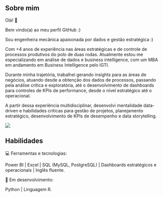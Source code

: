 ## Sobre mim

Olá! 👋

Bem vindo(a) ao meu perfil GitHub :)

Sou engenheira mecânica apaixonada por dados e gestão estratégica :)

Com +4 anos de experiência nas áreas estratégicas e de controle de processos produtivos do polo de duas rodas. Atualmente estou me especializando em análise de dados e business intelligence, com um MBA em andamento em Business Intelligence pelo IGTI.

Durante minha trajetória, trabalhei gerando insights para as áreas de negócios, atuando desde a obtenção dos dados de processos, passando pela análise crítica e exploratória, até o desenvolvimento de dashboards para controles de KPIs de performance, desde o nível estratégico até o operacional.

A partir dessa experiência multidisciplinar, desenvolvi mentalidade data-driven e habilidades críticas para gestão de projetos, planejamento estratégico, desenvolvimento de KPIs de desempenho e data storytelling.

[<img src="https://img.shields.io/badge/linkedin-%230077B5.svg?&style=for-the-badge&logo=linkedin&logoColor=white" />](https://www.linkedin.com/in/harumy-yokota/) 



## Habilidades

💻 Ferramentas e tecnologias:

Power BI | Excel | SQL (MySQL, PostgreSQL) | Dashboards estratégicos e operacionais | Inglês fluente.

🌱 Em desenvolvimento: 

Python | Linguagem R.

